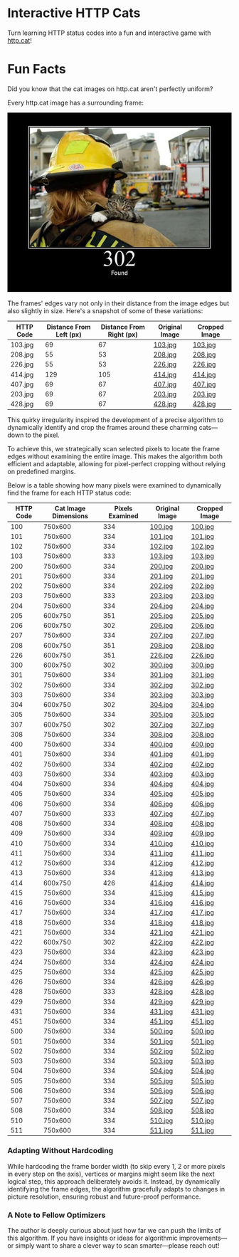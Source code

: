 # Interactive HTTP Cats
Turn learning HTTP status codes into a fun and interactive game with [http.cat](https://http.cat)!

# Fun Facts

Did you know that the cat images on http.cat aren't perfectly uniform?

Every http.cat image has a surrounding frame:

![302.jpg](.purrr_cache/302.jpg)

The frames' edges vary not only in their distance from the image edges but also slightly in size. Here's a snapshot of some of these variations:

| HTTP Code | Distance From Left (px) | Distance From Right (px) | Original Image                       | Cropped Image               |
|-----------|-------------------------|--------------------------|--------------------------------------|-----------------------------|
| 103.jpg   | 69                      | 67                       | [103.jpg](.purrr_cache/103.jpg)       | [103.jpg](cats/103.jpg)     |
| 208.jpg   | 55                      | 53                       | [208.jpg](.purrr_cache/208.jpg)       | [208.jpg](cats/208.jpg)     |
| 226.jpg   | 55                      | 53                       | [226.jpg](.purrr_cache/226.jpg)       | [226.jpg](cats/226.jpg)     |
| 414.jpg   | 129                     | 105                      | [414.jpg](.purrr_cache/414.jpg)       | [414.jpg](cats/414.jpg)     |
| 407.jpg   | 69                      | 67                       | [407.jpg](.purrr_cache/407.jpg)       | [407.jpg](cats/407.jpg)     |
| 203.jpg   | 69                      | 67                       | [203.jpg](.purrr_cache/203.jpg)       | [203.jpg](cats/203.jpg)     |
| 428.jpg   | 69                      | 67                       | [428.jpg](.purrr_cache/428.jpg)       | [428.jpg](cats/428.jpg)     |

This quirky irregularity inspired the development of a precise algorithm to dynamically identify and crop the frames around these charming cats—down to the pixel.

To achieve this, we strategically scan selected pixels to locate the frame edges without examining the entire image. This makes the algorithm both efficient and adaptable, allowing for pixel-perfect cropping without relying on predefined margins.

Below is a table showing how many pixels were examined to dynamically find the frame for each HTTP status code:

| HTTP Code | Cat Image Dimensions | Pixels Examined | Original Image                       | Cropped Image               |
|-----------|----------------------|-----------------|--------------------------------------|-----------------------------|
| 100       | 750x600              | 334             | [100.jpg](.purrr_cache/100.jpg)       | [100.jpg](cats/100.jpg)     |
| 101       | 750x600              | 334             | [101.jpg](.purrr_cache/101.jpg)       | [101.jpg](cats/101.jpg)     |
| 102       | 750x600              | 334             | [102.jpg](.purrr_cache/102.jpg)       | [102.jpg](cats/102.jpg)     |
| 103       | 750x600              | 333             | [103.jpg](.purrr_cache/103.jpg)       | [103.jpg](cats/103.jpg)     |
| 200       | 750x600              | 334             | [200.jpg](.purrr_cache/200.jpg)       | [200.jpg](cats/200.jpg)     |
| 201       | 750x600              | 334             | [201.jpg](.purrr_cache/201.jpg)       | [201.jpg](cats/201.jpg)     |
| 202       | 750x600              | 334             | [202.jpg](.purrr_cache/202.jpg)       | [202.jpg](cats/202.jpg)     |
| 203       | 750x600              | 333             | [203.jpg](.purrr_cache/203.jpg)       | [203.jpg](cats/203.jpg)     |
| 204       | 750x600              | 334             | [204.jpg](.purrr_cache/204.jpg)       | [204.jpg](cats/204.jpg)     |
| 205       | 600x750              | 351             | [205.jpg](.purrr_cache/205.jpg)       | [205.jpg](cats/205.jpg)     |
| 206       | 600x750              | 302             | [206.jpg](.purrr_cache/206.jpg)       | [206.jpg](cats/206.jpg)     |
| 207       | 750x600              | 334             | [207.jpg](.purrr_cache/207.jpg)       | [207.jpg](cats/207.jpg)     |
| 208       | 600x750              | 351             | [208.jpg](.purrr_cache/208.jpg)       | [208.jpg](cats/208.jpg)     |
| 226       | 600x750              | 351             | [226.jpg](.purrr_cache/226.jpg)       | [226.jpg](cats/226.jpg)     |
| 300       | 600x750              | 302             | [300.jpg](.purrr_cache/300.jpg)       | [300.jpg](cats/300.jpg)     |
| 301       | 750x600              | 334             | [301.jpg](.purrr_cache/301.jpg)       | [301.jpg](cats/301.jpg)     |
| 302       | 750x600              | 334             | [302.jpg](.purrr_cache/302.jpg)       | [302.jpg](cats/302.jpg)     |
| 303       | 750x600              | 334             | [303.jpg](.purrr_cache/303.jpg)       | [303.jpg](cats/303.jpg)     |
| 304       | 600x750              | 302             | [304.jpg](.purrr_cache/304.jpg)       | [304.jpg](cats/304.jpg)     |
| 305       | 750x600              | 334             | [305.jpg](.purrr_cache/305.jpg)       | [305.jpg](cats/305.jpg)     |
| 307       | 600x750              | 302             | [307.jpg](.purrr_cache/307.jpg)       | [307.jpg](cats/307.jpg)     |
| 308       | 750x600              | 334             | [308.jpg](.purrr_cache/308.jpg)       | [308.jpg](cats/308.jpg)     |
| 400       | 750x600              | 334             | [400.jpg](.purrr_cache/400.jpg)       | [400.jpg](cats/400.jpg)     |
| 401       | 750x600              | 334             | [401.jpg](.purrr_cache/401.jpg)       | [401.jpg](cats/401.jpg)     |
| 402       | 750x600              | 334             | [402.jpg](.purrr_cache/402.jpg)       | [402.jpg](cats/402.jpg)     |
| 403       | 750x600              | 334             | [403.jpg](.purrr_cache/403.jpg)       | [403.jpg](cats/403.jpg)     |
| 404       | 750x600              | 334             | [404.jpg](.purrr_cache/404.jpg)       | [404.jpg](cats/404.jpg)     |
| 405       | 750x600              | 334             | [405.jpg](.purrr_cache/405.jpg)       | [405.jpg](cats/405.jpg)     |
| 406       | 750x600              | 334             | [406.jpg](.purrr_cache/406.jpg)       | [406.jpg](cats/406.jpg)     |
| 407       | 750x600              | 333             | [407.jpg](.purrr_cache/407.jpg)       | [407.jpg](cats/407.jpg)     |
| 408       | 750x600              | 334             | [408.jpg](.purrr_cache/408.jpg)       | [408.jpg](cats/408.jpg)     |
| 409       | 750x600              | 334             | [409.jpg](.purrr_cache/409.jpg)       | [409.jpg](cats/409.jpg)     |
| 410       | 750x600              | 334             | [410.jpg](.purrr_cache/410.jpg)       | [410.jpg](cats/410.jpg)     |
| 411       | 750x600              | 334             | [411.jpg](.purrr_cache/411.jpg)       | [411.jpg](cats/411.jpg)     |
| 412       | 750x600              | 334             | [412.jpg](.purrr_cache/412.jpg)       | [412.jpg](cats/412.jpg)     |
| 413       | 750x600              | 334             | [413.jpg](.purrr_cache/413.jpg)       | [413.jpg](cats/413.jpg)     |
| 414       | 600x750              | 426             | [414.jpg](.purrr_cache/414.jpg)       | [414.jpg](cats/414.jpg)     |
| 415       | 750x600              | 334             | [415.jpg](.purrr_cache/415.jpg)       | [415.jpg](cats/415.jpg)     |
| 416       | 750x600              | 334             | [416.jpg](.purrr_cache/416.jpg)       | [416.jpg](cats/416.jpg)     |
| 417       | 750x600              | 334             | [417.jpg](.purrr_cache/417.jpg)       | [417.jpg](cats/417.jpg)     |
| 418       | 750x600              | 334             | [418.jpg](.purrr_cache/418.jpg)       | [418.jpg](cats/418.jpg)     |
| 421       | 750x600              | 334             | [421.jpg](.purrr_cache/421.jpg)       | [421.jpg](cats/421.jpg)     |
| 422       | 600x750              | 302             | [422.jpg](.purrr_cache/422.jpg)       | [422.jpg](cats/422.jpg)     |
| 423       | 750x600              | 334             | [423.jpg](.purrr_cache/423.jpg)       | [423.jpg](cats/423.jpg)     |
| 424       | 750x600              | 334             | [424.jpg](.purrr_cache/424.jpg)       | [424.jpg](cats/424.jpg)     |
| 425       | 750x600              | 334             | [425.jpg](.purrr_cache/425.jpg)       | [425.jpg](cats/425.jpg)     |
| 426       | 750x600              | 334             | [426.jpg](.purrr_cache/426.jpg)       | [426.jpg](cats/426.jpg)     |
| 428       | 750x600              | 333             | [428.jpg](.purrr_cache/428.jpg)       | [428.jpg](cats/428.jpg)     |
| 429       | 750x600              | 334             | [429.jpg](.purrr_cache/429.jpg)       | [429.jpg](cats/429.jpg)     |
| 431       | 750x600              | 334             | [431.jpg](.purrr_cache/431.jpg)       | [431.jpg](cats/431.jpg)     |
| 451       | 750x600              | 334             | [451.jpg](.purrr_cache/451.jpg)       | [451.jpg](cats/451.jpg)     |
| 500       | 750x600              | 334             | [500.jpg](.purrr_cache/500.jpg)       | [500.jpg](cats/500.jpg)     |
| 501       | 750x600              | 334             | [501.jpg](.purrr_cache/501.jpg)       | [501.jpg](cats/501.jpg)     |
| 502       | 750x600              | 334             | [502.jpg](.purrr_cache/502.jpg)       | [502.jpg](cats/502.jpg)     |
| 503       | 750x600              | 334             | [503.jpg](.purrr_cache/503.jpg)       | [503.jpg](cats/503.jpg)     |
| 504       | 750x600              | 334             | [504.jpg](.purrr_cache/504.jpg)       | [504.jpg](cats/504.jpg)     |
| 505       | 750x600              | 334             | [505.jpg](.purrr_cache/505.jpg)       | [505.jpg](cats/505.jpg)     |
| 506       | 750x600              | 334             | [506.jpg](.purrr_cache/506.jpg)       | [506.jpg](cats/506.jpg)     |
| 507       | 750x600              | 334             | [507.jpg](.purrr_cache/507.jpg)       | [507.jpg](cats/507.jpg)     |
| 508       | 750x600              | 334             | [508.jpg](.purrr_cache/508.jpg)       | [508.jpg](cats/508.jpg)     |
| 510       | 750x600              | 334             | [510.jpg](.purrr_cache/510.jpg)       | [510.jpg](cats/510.jpg)     |
| 511       | 750x600              | 334             | [511.jpg](.purrr_cache/511.jpg)       | [511.jpg](cats/511.jpg)     |

### Adapting Without Hardcoding
While hardcoding the frame border width (to skip every 1, 2 or more pixels in every step on the axis), vertices or margins might seem like the next logical step, this approach deliberately avoids it. Instead, by dynamically identifying the frame edges, the algorithm gracefully adapts to changes in picture resolution, ensuring robust and future-proof performance.

### A Note to Fellow Optimizers
The author is deeply curious about just how far we can push the limits of this algorithm. If you have insights or ideas for algorithmic improvements—or simply want to share a clever way to scan smarter—please reach out!
